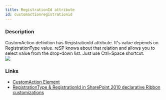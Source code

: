 ```yaml
---
title: RegistrationId attribute
id: customactionregistrationid
---
```


### Description
CustomAction definition has RegistrationId attribute. It's value depends on RegistrationType value.
reSP knows about that relation and allows you to select value from the drop-down list.
Just use Ctrl+Space shortcut.
<br/>
![](/assets/resp/code-completion/customaction_registrationtype.gif)
  
### Links
- [CustomAction Element](https://msdn.microsoft.com/en-us/library/office/ms460194.aspx)
- [RegistrationType & RegistrationId in SharePoint 2010 declarative Ribbon customizations](http://blog.alexboev.com/2011/12/registrationtype-registrationid-in.html)


